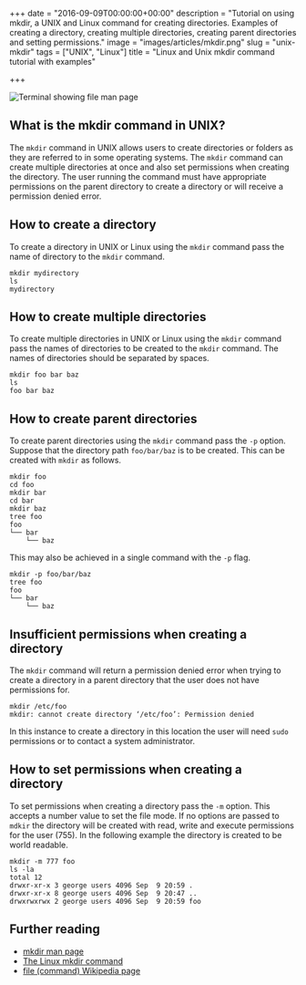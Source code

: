 +++
date = "2016-09-09T00:00:00+00:00"
description = "Tutorial on using mkdir, a UNIX and Linux command for creating directories. Examples of creating a directory, creating multiple directories, creating parent directories and setting permissions."
image = "images/articles/mkdir.png"
slug = "unix-mkdir"
tags = ["UNIX", "Linux"]
title = "Linux and Unix mkdir command tutorial with examples"

+++

![Terminal showing file man page][2]

## What is the mkdir command in UNIX?

The `mkdir` command in UNIX allows users to create directories or folders as they are referred to in some operating systems. The `mkdir` command can create multiple directories at once and also set permissions when creating the directory. The user running the command must have appropriate permissions on the parent directory to create a directory or will receive a permission denied error. 


## How to create a directory

To create a directory in UNIX or Linux using the `mkdir` command pass the name of directory to the `mkdir` command.

    mkdir mydirectory
    ls
    mydirectory
  
## How to create multiple directories

To create multiple directories in UNIX or Linux using the `mkdir` command pass the names of directories to be created to the `mkdir` command. The names of directories should be separated by spaces.

    mkdir foo bar baz
    ls
    foo bar baz
    
## How to create parent directories

To create parent directories using the `mkdir` command pass the `-p` option. Suppose that the directory path `foo/bar/baz` is to be created. This can be created with `mkdir` as follows.

    mkdir foo
    cd foo
    mkdir bar
    cd bar
    mkdir baz
    tree foo
    foo
    └── bar
        └── baz


This may also be achieved in a single command with the `-p` flag.

    mkdir -p foo/bar/baz
    tree foo
    foo
    └── bar
        └── baz

## Insufficient permissions when creating a directory

The `mkdir` command will return a permission denied error when trying to create a directory in a parent directory that the user does not have permissions for.

    mkdir /etc/foo
    mkdir: cannot create directory ‘/etc/foo’: Permission denied

In this instance to create a directory in this location the user will need `sudo` permissions or to contact a system administrator.
    
## How to set permissions when creating a directory

To set permissions when creating a directory pass the `-m` option. This accepts a number value to set the file mode. If no options are passed to `mdkir` the directory will be created with read, write and execute permissions for the user (755). 
In the following example the directory is created to be world readable.

    mkdir -m 777 foo
    ls -la
    total 12
    drwxr-xr-x 3 george users 4096 Sep  9 20:59 .
    drwxr-xr-x 8 george users 4096 Sep  9 20:47 ..
    drwxrwxrwx 2 george users 4096 Sep  9 20:59 foo


## Further reading 
* [mkdir man page][1]
* [The Linux mkdir command][3]
* [file (command) Wikipedia page][4]

[1]: http://linux.die.net/man/1/mkdir
[2]: /images/articles/mkdir.png "Linux and Unix mkdir command"
[3]: http://ww.linfo.org/mkdir.html
[4]: https://en.wikipedia.org/wiki/Mkdir

